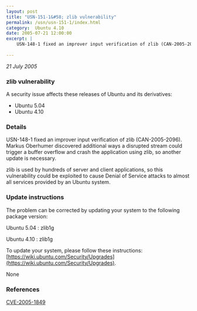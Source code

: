 ```yaml
---
layout: post
title: "USN-151-1&#58; zlib vulnerability"
permalink: /usn/usn-151-1/index.html
category:  Ubuntu 4.10
date: 2005-07-21 12:00:00
excerpt: |
    USN-148-1 fixed an improver input verification of zlib (CAN-2005-2096). Markus Oberhumer discovered additional ways a disrupted stream could trigger a buffer overflow and crash the application using zlib, so another update is necessary.
    
--- 
```

 
 

*21 July 2005*

### zlib vulnerability

A security issue affects these releases of Ubuntu and its derivatives:

* Ubuntu 5.04
* Ubuntu 4.10

### Details

USN-148-1 fixed an improver input verification of zlib (CAN-2005-2096). Markus Oberhumer discovered additional ways a disrupted stream could trigger a buffer overflow and crash the application using zlib, so another update is necessary.

zlib is used by hundreds of server and client applications, so this vulnerability could be exploited to cause Denial of Service attacks to almost all services provided by an Ubuntu system.

### Update instructions

The problem can be corrected by updating your system to the following package version:

Ubuntu 5.04
 : zlib1g 

Ubuntu 4.10
 : zlib1g 

To update your system, please follow these instructions: [https://wiki.ubuntu.com/Security/Upgrades](https://wiki.ubuntu.com/Security/Upgrades).

None

### References

 
 [CVE-2005-1849](http://people.ubuntu.com/~ubuntu-security/cve/CVE-2005-1849)
 

